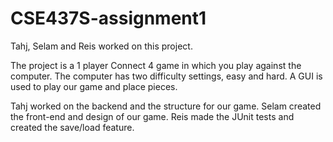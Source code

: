 # CSE437S-assignment1
Tahj, Selam and Reis worked on this project.

The project is a 1 player Connect 4 game in which you play against the computer. The computer has two difficulty settings, easy and hard. 
A GUI is used to play our game and place pieces.

Tahj worked on the backend and the structure for our game.
Selam created the front-end and design of our game.
Reis made the JUnit tests and created the save/load feature.
